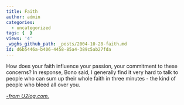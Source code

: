 ```yaml
---
title: Faith
author: admin
categories:
  - uncategorized
tags: {  }
views: '4'
_wpghs_github_path: _posts/2004-10-28-faith.md
id: d6b5446a-b406-4458-85a4-389c5ab27fda
---
```

<p>How does your faith influence your passion, your commitment to these concerns? In response, Bono said, I generally find it very hard to talk to people who can sum up their whole faith in three minutes - the kind of people who bleed all over you.</p>
<p><i><a href="http://u2log.com/archive/002952.shtml">-from U2log.com.</a></i></p>
